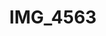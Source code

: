 ---
pid: '205'
layout: photos
title: IMG_4563
filename: IMG_4563.jpg
caption: 
previous_pid: '204'
next_pid: '206'
permalink: "/photos/205.html"
---